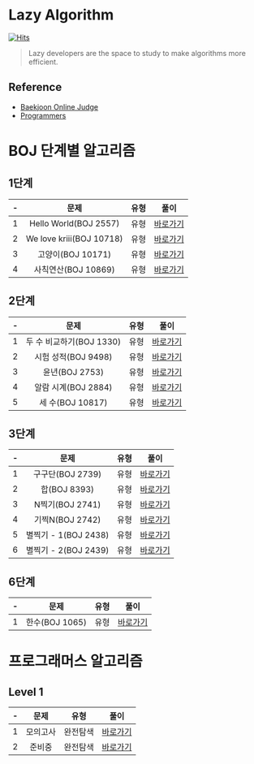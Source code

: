 # Lazy Algorithm

[![Hits](https://hits.seeyoufarm.com/api/count/incr/badge.svg?url=https%3A%2F%2Fgithub.com%2Fgjbae1212%2Fhit-counter)](https://github.com/92pino/Lazy_algorithm)                    

> Lazy developers are the space to study to make algorithms more efficient.

## Reference
- [Baekjoon Online Judge](https://www.acmicpc.net/)
- [Programmers](https://programmers.co.kr/learn/challenges)

# BOJ 단계별 알고리즘

## 1단계

| - | 문제 | 유형 | 풀이 |
| :---: | :---: | :---: | :---: |
| 1 | Hello World(BOJ 2557) | 유형 | [바로가기](https://github.com/92pino/Lazy_algorithm/tree/master/BOJ/1%EB%8B%A8%EA%B3%84/Algo2557.playground/Contents.swift) |
| 2 | We love kriii(BOJ 10718) | 유형 | [바로가기](https://github.com/92pino/Lazy_algorithm/blob/master/BOJ/1%EB%8B%A8%EA%B3%84/Algo10718.playground/Contents.swift) |
| 3 | 고양이(BOJ 10171) | 유형 | [바로가기](https://github.com/92pino/Lazy_algorithm/blob/master/BOJ/1%EB%8B%A8%EA%B3%84/Algo0171.playground/Contents.swift) |
| 4 | 사칙연산(BOJ 10869) | 유형 | [바로가기](https://github.com/92pino/Lazy_algorithm/blob/master/BOJ/1%EB%8B%A8%EA%B3%84/Algo10869.playground/Contents.swift) |

## 2단계

| - | 문제 | 유형 | 풀이 |
| :---: | :---: | :---: | :---: |
| 1 | 두 수 비교하기(BOJ 1330) | 유형 | [바로가기](https://github.com/92pino/Lazy_algorithm/blob/master/BOJ/2%EB%8B%A8%EA%B3%84/Algo1330.playground/Contents.swift) |
| 2 | 시험 성적(BOJ 9498) | 유형 | [바로가기](https://github.com/92pino/Lazy_algorithm/blob/master/BOJ/2%EB%8B%A8%EA%B3%84/Algo9498.playground/Contents.swift) |
| 3 | 윤년(BOJ 2753) | 유형 | [바로가기](https://github.com/92pino/Lazy_algorithm/blob/master/BOJ/2%EB%8B%A8%EA%B3%84/Algo2753.playground/Contents.swift) |
| 4 | 알람 시계(BOJ 2884) | 유형 | [바로가기](https://github.com/92pino/Lazy_algorithm/blob/master/BOJ/2%EB%8B%A8%EA%B3%84/Algo2884.playground/Contents.swift) |
| 5 | 세 수(BOJ 10817) | 유형 | [바로가기](https://github.com/92pino/Lazy_algorithm/blob/master/BOJ/2%EB%8B%A8%EA%B3%84/Algo10817.playground/Contents.swift) |

## 3단계

| - | 문제 | 유형 | 풀이 |
| :---: | :---: | :---: | :---: |
| 1 | 구구단(BOJ 2739) | 유형 | [바로가기](https://github.com/92pino/Lazy_algorithm/blob/master/BOJ/3%EB%8B%A8%EA%B3%84/Algo2739.playground/Contents.swift) |
| 2 | 합(BOJ 8393) | 유형 | [바로가기](https://github.com/92pino/Lazy_algorithm/blob/master/BOJ/3%EB%8B%A8%EA%B3%84/Algo8393.playground/Contents.swift) |
| 3 | N찍기(BOJ 2741) | 유형 | [바로가기](https://github.com/92pino/Lazy_algorithm/blob/master/BOJ/3%EB%8B%A8%EA%B3%84/Algo2741.playground/Contents.swift) |
| 4 | 기찍N(BOJ 2742) | 유형 | [바로가기](https://github.com/92pino/Lazy_algorithm/blob/master/BOJ/3%EB%8B%A8%EA%B3%84/Algo2742.playground/Contents.swift) |
| 5 | 별찍기 - 1(BOJ 2438) | 유형 | [바로가기](https://github.com/92pino/Lazy_algorithm/blob/master/BOJ/3%EB%8B%A8%EA%B3%84/Algo2438.playground/Contents.swift) |
| 6 | 별찍기 - 2(BOJ 2439) | 유형 | [바로가기](https://github.com/92pino/Lazy_algorithm/blob/master/BOJ/3%EB%8B%A8%EA%B3%84/Algo2439.playground/Contents.swift) |

## 6단계

| - | 문제 | 유형 | 풀이 |
| :---: | :---: | :---: | :---: |
| 1 | 한수(BOJ 1065) | 유형 | [바로가기](https://github.com/92pino/Lazy_algorithm/blob/master/BOJ/6%EB%8B%A8%EA%B3%84/Algo1065.playground/Contents.swift) |

# 프로그래머스 알고리즘

## Level 1

| - | 문제 | 유형 | 풀이 |
| :---: | :---: | :---: | :---: |
| 1 | 모의고사 | 완전탐색 | [바로가기](https://github.com/92pino/Lazy_algorithm/blob/master/BOJ/Programmers/모의고사.playground/Contents.swift) |
| 2 | 준비중 | 완전탐색 | [바로가기](https://github.com/92pino/Lazy_algorithm/blob/master/BOJ/Programmers/모의고사.playground/Contents.swift) |
